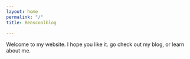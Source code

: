 ```yaml
---
layout: home
permalink: "/"
title: Benscoolblog

---
```


Welcome to my website. I hope you like it. go check out my blog, or learn about me.


